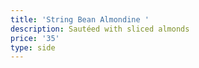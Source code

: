 ```yaml
---
title: 'String Bean Almondine '
description: Sautéed with sliced almonds
price: '35'
type: side
---
```


